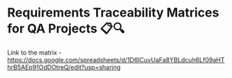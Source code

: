 <h1>Requirements Traceability Matrices for QA Projects 📋🔍 </h1>


Link to the matrix - https://docs.google.com/spreadsheets/d/1D6ICuvUaFa8YBLdcuh6Lf09aHThrB5AEp91OdDOtreQ/edit?usp=sharing
